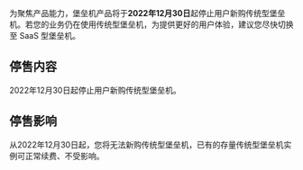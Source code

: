 为聚焦产品能力，堡垒机产品将于**2022年12月30日**起停止用户新购传统型堡垒机。若您的业务仍在使用传统型堡垒机，为提供更好的用户体验，建议您尽快切换至 SaaS 型堡垒机。

## 停售内容
2022年12月30日起停止用户新购传统型堡垒机。

## 停售影响
从2022年12月30日起，您将无法新购传统型堡垒机，已有的存量传统型堡垒机实例可正常续费、不受影响。
